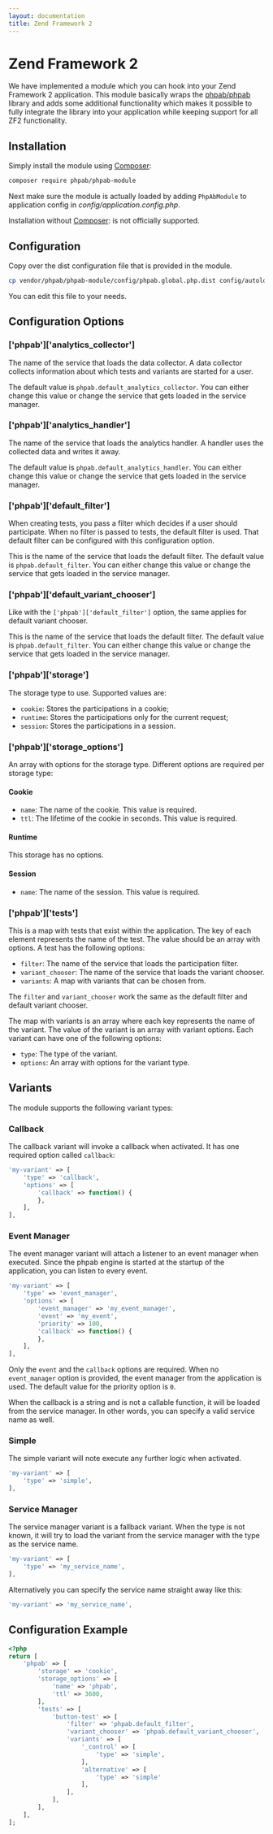 ```yaml
---
layout: documentation
title: Zend Framework 2
---
```


# Zend Framework 2

We have implemented a module which you can hook into your Zend Framework 2 application.
This module basically wraps the [phpab/phpab](https://github.com/phpab/phpab) library
and adds some additional functionality which makes it possible to fully integrate the
library into your application while keeping support for all ZF2 functionality.

## Installation

Simply install the module using [Composer](https://getcomposer.org):

```bash
composer require phpab/phpab-module
```

Next make sure the module is actually loaded by adding `PhpAbModule` to application
config in *config/application.config.php*.

Installation without [Composer](https://getcomposer.org): is not officially supported.

## Configuration

Copy over the dist configuration file that is provided in the module.

```bash
cp vendor/phpab/phpab-module/config/phpab.global.php.dist config/autoload/phpab.global.php
```

You can edit this file to your needs.

## Configuration Options

### ['phpab']['analytics_collector']

The name of the service that loads the data collector. A data collector collects
information about which tests and variants are started for a user.

The default value is `phpab.default_analytics_collector`. You can either change
this value or change the service that gets loaded in the service manager.

### ['phpab']['analytics_handler']

The name of the service that loads the analytics handler. A handler uses the
collected data and writes it away.

The default value is `phpab.default_analytics_handler`. You can either change
this value or change the service that gets loaded in the service manager.

### ['phpab']['default_filter']

When creating tests, you pass a filter which decides if a user should participate.
When no filter is passed to tests, the default filter is used. That default filter
can be configured with this configuration option.

This is the name of the service that loads the default filter. The default value is
`phpab.default_filter`. You can either change this value or change the service that
gets loaded in the service manager.

### ['phpab']['default_variant_chooser']

Like with the `['phpab']['default_filter']` option, the same applies for default
variant chooser.

This is the name of the service that loads the default filter. The default value is
`phpab.default_filter`. You can either change this value or change the service that
gets loaded in the service manager.

### ['phpab']['storage']

The storage type to use. Supported values are:
- `cookie`: Stores the participations in a cookie;
- `runtime`: Stores the participations only for the current request;
- `session`: Stores the participations in a session.

### ['phpab']['storage_options']

An array with options for the storage type. Different options are required per
storage type:

#### Cookie

- `name`: The name of the cookie. This value is required.
- `ttl`: The lifetime of the cookie in seconds. This value is required.

#### Runtime

This storage has no options.

#### Session

- `name`: The name of the session. This value is required.

### ['phpab']['tests']

This is a map with tests that exist within the application. The key of each element
represents the name of the test. The value should be an array with options. A test
has the following options:
- `filter`: The name of the service that loads the participation filter.
- `variant_chooser`: The name of the service that loads the variant chooser.
- `variants`: A map with variants that can be chosen from.

The `filter` and `variant_chooser` work the same as the default filter and default
variant chooser.

The map with variants is an array where each key represents the name of the variant.
The value of the variant is an array with variant options. Each variant can have
one of the following options:
- `type`: The type of the variant.
- `options`: An array with options for the variant type.

## Variants

The module supports the following variant types:

### Callback

The callback variant will invoke a callback when activated. It has one required option
called `callback`:

```php
'my-variant' => [
    'type' => 'callback',
    'options' => [
        'callback' => function() {
        },
    ],
],
```

### Event Manager

The event manager variant will attach a listener to an event manager when executed.
Since the phpab engine is started at the startup of the application, you can listen
to every event.

```php
'my-variant' => [
    'type' => 'event_manager',
    'options' => [
        'event_manager' => 'my_event_manager',
        'event' => 'my_event',
        'priority' => 100,
        'callback' => function() {
        },
    ],
],
```

Only the `event` and the `callback` options are required. When no `event_manager`
option is provided, the event manager from the application is used. The default value
for the priority option is `0`.

When the callback is a string and is not a callable function, it will be loaded
from the service manager. In other words, you can specify a valid service name as
well.

### Simple

The simple variant will note execute any further logic when activated.

```php
'my-variant' => [
    'type' => 'simple',
],
```

### Service Manager

The service manager variant is a fallback variant. When the type is not known, it will
try to load the variant from the service manager with the type as the service name.

```php
'my-variant' => [
    'type' => 'my_service_name',
],
```

Alternatively you can specify the service name straight away like this:

```php
'my-variant' => 'my_service_name',
```

## Configuration Example

```php
<?php
return [
    'phpab' => [
        'storage' => 'cookie',
        'storage_options' => [
            'name' => 'phpab',
            'ttl' => 3600,
        ],
        'tests' => [
            'button-test' => [
                'filter' => 'phpab.default_filter',
                'variant_chooser' => 'phpab.default_variant_chooser',
                'variants' => [
                    '_control' => [
                        'type' => 'simple',
                    ],
                    'alternative' => [
                        'type' => 'simple'
                    ],
                ],
            ],
        ],
    ],
];

```
